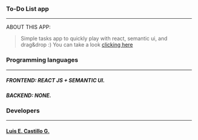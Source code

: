 ### To-Do List app
____
ABOUT THIS APP:
> Simple tasks app to quickly play with react, semantic ui, and drag&drop :)
> You can take a look [clicking here](https://castilloluis.github.io/ToDoListApp/)
### Programming languages
____
##### FRONTEND: REACT JS + SEMANTIC UI.
##### BACKEND: NONE.

### Developers
____
#### [Luis E. Castillo G.](http://github.com/CastilloLuis)
